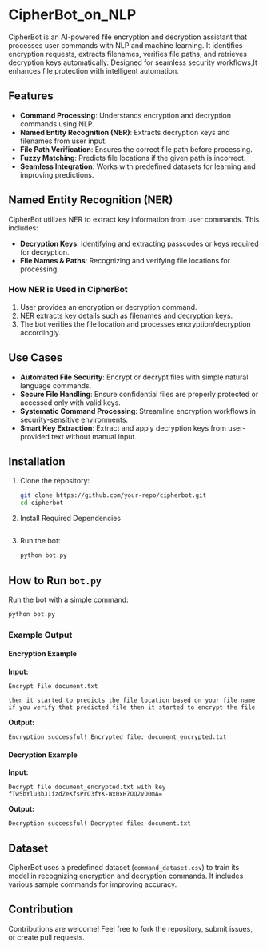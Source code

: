 # CipherBot_on_NLP
CipherBot is an AI-powered file encryption and decryption assistant that processes user commands with NLP and machine learning. It identifies encryption requests, extracts filenames, verifies file paths, and retrieves decryption keys automatically. Designed for seamless security workflows,It enhances file protection with intelligent automation.

## Features

- **Command Processing**: Understands encryption and decryption commands using NLP.
- **Named Entity Recognition (NER)**: Extracts decryption keys and filenames from user input.
- **File Path Verification**: Ensures the correct file path before processing.
- **Fuzzy Matching**: Predicts file locations if the given path is incorrect.
- **Seamless Integration**: Works with predefined datasets for learning and improving predictions.

## Named Entity Recognition (NER)

CipherBot utilizes NER to extract key information from user commands. This includes:

- **Decryption Keys**: Identifying and extracting passcodes or keys required for decryption.
- **File Names & Paths**: Recognizing and verifying file locations for processing.

### How NER is Used in CipherBot

1. User provides an encryption or decryption command.
2. NER extracts key details such as filenames and decryption keys.
3. The bot verifies the file location and processes encryption/decryption accordingly.

## Use Cases

- **Automated File Security**: Encrypt or decrypt files with simple natural language commands.
- **Secure File Handling**: Ensure confidential files are properly protected or accessed only with valid keys.
- **Systematic Command Processing**: Streamline encryption workflows in security-sensitive environments.
- **Smart Key Extraction**: Extract and apply decryption keys from user-provided text without manual input.

## Installation

1. Clone the repository:
   ```sh
   git clone https://github.com/your-repo/cipherbot.git
   cd cipherbot
   ```
2. Install Required Dependencies
   ```
3. Run the bot:
   ```sh
   python bot.py
   ```

## How to Run `bot.py`

Run the bot with a simple command:

```sh
python bot.py
```

### Example Output

#### Encryption Example

**Input:**

```
Encrypt file document.txt

then it started to predicts the file location based on your file name if you verify that predicted file then it started to encrypt the file
```

**Output:**

```
Encryption successful! Encrypted file: document_encrypted.txt
```

#### Decryption Example

**Input:**

```
Decrypt file document_encrypted.txt with key fTw5bYlu3bJ1izdZeKfsPrQ3fYK-Wx0xH7OQ2VO0mA=
```

**Output:**

```
Decryption successful! Decrypted file: document.txt
```

## Dataset

CipherBot uses a predefined dataset (`command_dataset.csv`) to train its model in recognizing encryption and decryption commands. It includes various sample commands for improving accuracy.

## Contribution

Contributions are welcome! Feel free to fork the repository, submit issues, or create pull requests.

